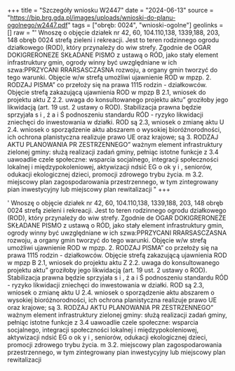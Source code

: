+++
title = "Szczegóły wniosku W2447"
date = "2024-06-13"
source = "https://bip.brg.gda.pl/images/uploads/wnioski-do-planu-ogolnego/w2447.pdf"
tags = ["obręb: 0024", "wnioski-ogolne"]
geolinks = []
raw = "' Wnoszę o objęcie działek nr 42, 60, 104.110,138, 1339,188, 203, 148 obręb 0024 strefą zieleni i rekreacji. Jest to teren rodzinnego ogrodu działkowego (ROD), który przynależy do wiw strefy. Zgodnie de OGAR DOKIGRERONEZE SKŁADANE PISMO z ustawą o RÓD, jako stały element infrastruktury gmin, ogrody winny być uwzględniane w ich szwa:PPRZYCANI RRARSASCZASNA rozwoju, a organy gmin tworzyć do tego warunki. Objęcie w/w strefą umożliwi ujawnienie ROD w mpzp. 2. RODZAJ PISMA” co przełoży się na prawa 1115 rodzin - działkowców. Objęcie strefą zakazującą ujawnienia ROD w mpzp B 2.1, wniosek do projektu aktu Z 2.2. uwaga do konsultowanego projektu aktu” groziłoby jego likwidacją (art. 19 ust. 2 ustawy o ROD). Stabilizacja prawna będzie sprzyjała s i , ź a i  Ś podnoszeniu standardu RÓD - ryzyko likwidacji zniechęci do inwestowania w działki. ROD są 2.3, wniosek o zmianę aktu U 2.4. wniosek o sporządzenie aktu abszarem o wysokiej bioróżnorodności, ich ochrona planistyczna realizuje prawo UE oraz krajowe; są 3. RODZAJ AKTU PLANOWANIA PR ZESTRZENNEGO” ważnym element infrastruktury zielonej gminy: służą realizacji zadań gminy, pełniąc istotne funkcje z 3.4 uawoadlie czele społeczne: wsparcia socjalnego, integracji społeczności lokalnej i międzypokoleniowej, aktywizacji ndsić EG o ok y   i , seniorów, odukacji ekologicznej dzieci, promocji zdrowego trybu życia. m 3.2. miejscowy plan zagospodarowania przestrzennego, w tym zintegrowany pian inwestycyjny lub miejscowy plan rewitalizacji "
+++

' Wnoszę o objęcie działek nr 42, 60, 104.110,138, 1339,188, 203, 148 obręb 0024 strefą zieleni i
rekreacji. Jest to teren rodzinnego ogrodu działkowego (ROD), który przynależy do wiw strefy. Zgodnie
de OGAR DOKIGRERONEZE SKŁADANE PISMO z ustawą o RÓD, jako stały element infrastruktury gmin, ogrody winny być uwzględniane w ich
szwa:PPRZYCANI RRARSASCZASNA rozwoju, a organy gmin tworzyć do tego warunki. Objęcie w/w strefą umożliwi ujawnienie ROD w mpzp.
2. RODZAJ PISMA” co przełoży się na prawa 1115 rodzin - działkowców. Objęcie strefą zakazującą ujawnienia ROD w mpzp
B 2.1, wniosek do projektu aktu Z 2.2. uwaga do konsultowanego projektu aktu” groziłoby jego likwidacją (art. 19 ust. 2 ustawy o ROD). Stabilizacja prawna będzie sprzyjała
s i , ź a i  Ś podnoszeniu standardu RÓD - ryzyko likwidacji zniechęci do inwestowania w działki. ROD są
2.3, wniosek o zmianę aktu U 2.4. wniosek o sporządzenie aktu abszarem o wysokiej bioróżnorodności, ich ochrona planistyczna realizuje prawo UE oraz krajowe; są
3. RODZAJ AKTU PLANOWANIA PR ZESTRZENNEGO” ważnym element infrastruktury zielonej gminy: służą realizacji zadań gminy, pełniąc istotne funkcje
z 3.4 uawoadlie czele społeczne: wsparcia socjalnego, integracji społeczności lokalnej i międzypokoleniowej, aktywizacji
ndsić EG o ok y   i , seniorów, odukacji ekologicznej dzieci, promocji zdrowego trybu życia.
m 3.2. miejscowy plan zagospodarowania przestrzennego, w tym zintegrowany pian inwestycyjny lub
miejscowy plan rewitalizacji 


